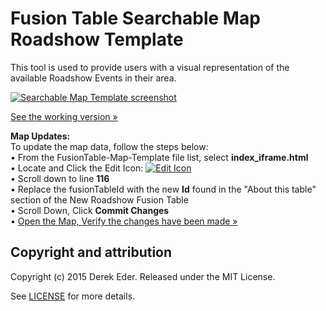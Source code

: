 # Fusion Table Searchable Map Roadshow Template
This tool is used to provide users with a visual representation of the available Roadshow Events in their area.

[![Searchable Map Template screenshot](https://raw.githubusercontent.com/RoadshowExecution/FusionTable-Map-Template/gh-pages/images/D29_Roadshow_Map_Example.jpg)](http://roadshowexecution.github.io/FusionTable-Map-Template/index_iframe.html#)

[See the working version &raquo;](http://roadshowexecution.github.io/StoreLookup/index_iframe.html#)

<b>Map Updates:</b><br>
To update the map data, follow the steps below:<br>
&#8226; From the FusionTable-Map-Template file list, select <b>index_iframe.html</b><br>
&#8226; Locate and Click the Edit Icon: [![Edit Icon](https://raw.githubusercontent.com/RoadshowExecution/FusionTable-Map-Template/gh-pages/images/Edit_Pencil.jpg)](https://raw.githubusercontent.com/RoadshowExecution/FusionTable-Map-Template/gh-pages/images/Edit_Pencil.jpg)<br>
&#8226; Scroll down to line <b>116</b><br>
&#8226; Replace the fusionTableId with the new <b>Id</b> found in the "About this table" section of the New Roadshow Fusion Table <br>
&#8226; Scroll Down, Click <b>Commit Changes</b><br>
&#8226; [Open the Map, Verify the changes have been made &raquo;](http://roadshowexecution.github.io/StoreLookup/index_iframe.html#)

## Copyright and attribution

Copyright (c) 2015 Derek Eder. Released under the MIT License.

See [LICENSE](https://github.com/derekeder/FusionTable-Map-Template/blob/master/LICENSE) for more details.
